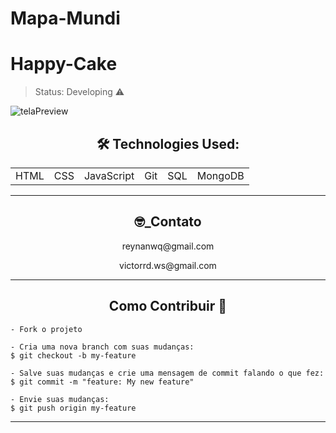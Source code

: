 # Mapa-Mundi

# Happy-Cake


> Status: Developing ⚠️

![telaPreview](https://user-images.githubusercontent.com/90296084/230699996-45127594-8732-4697-ba13-eacf8601333a.png)



<h2 align="center"> 🛠 Technologies Used: </h2>
<table align="center">
    <tr>
        <td>HTML</td>
        <td>CSS</td>
        <td>JavaScript</td>
        <td>Git</td>
        <td>SQL</td>
        <td>MongoDB</td>
    </tr> 
<table>

---

<h2 align="center"> 🤓_Contato</h2> 
<p align="center">reynanwq@gmail.com</p>
<p align="center">victorrd.ws@gmail.com</p>

---

<h2 align="center">Como Contribuir 💪</h2>

   ```
   - Fork o projeto 

   - Cria uma nova branch com suas mudanças:
   $ git checkout -b my-feature

   - Salve suas mudanças e crie uma mensagem de commit falando o que fez:
   $ git commit -m "feature: My new feature"

   - Envie suas mudanças:
   $ git push origin my-feature
   ```

---
